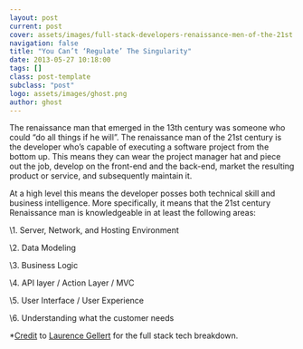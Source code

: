 ```yaml
---
layout: post
current: post
cover: assets/images/full-stack-developers-renaissance-men-of-the-21st.jpg
navigation: false
title: "You Can’t ‘Regulate’ The Singularity"
date: 2013-05-27 10:18:00
tags: []
class: post-template
subclass: "post"
logo: assets/images/ghost.png
author: ghost
---
```


The renaissance man that emerged in the 13th century was someone who could “do all things if he will”. The renaissance man of the 21st century is the developer who’s capable of executing a software project from the bottom up. This means they can wear the project manager hat and piece out the job, develop on the front-end and the back-end, market the resulting product or service, and subsequently maintain it.

At a high level this means the developer posses both technical skill and business intelligence. More specifically, it means that the 21st century Renaissance man is knowledgeable in at least the following areas:

\1. Server, Network, and Hosting Environment

\2. Data Modeling

\3. Business Logic

\4. API layer / Action Layer / MVC

\5. User Interface / User Experience

\6. Understanding what the customer needs

\*[Credit](https://href.li/?http://www.laurencegellert.com/2012/08/what-is-a-full-stack-developer/) to [Laurence Gellert](https://twitter.com/laurencegellert) for the full stack tech breakdown.
